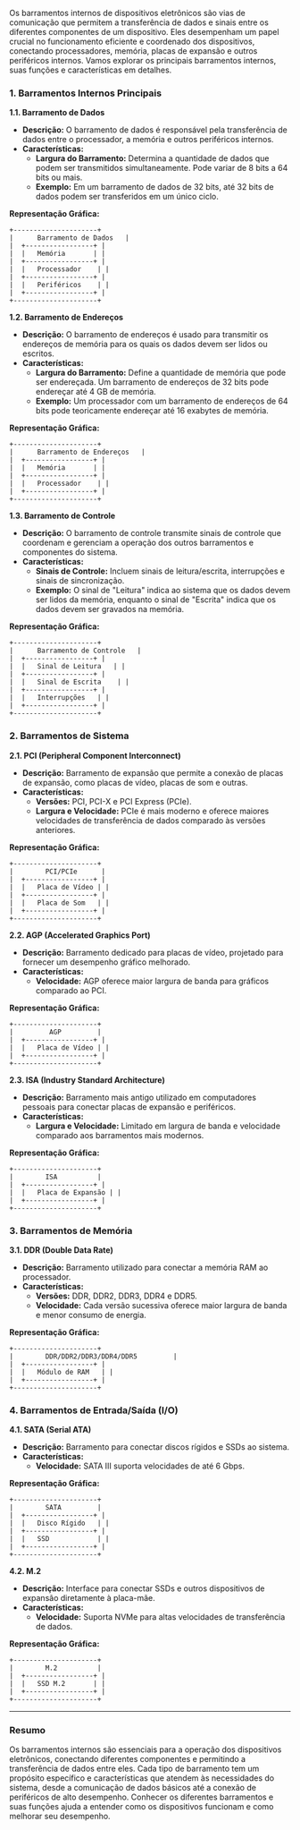 Os barramentos internos de dispositivos eletrônicos são vias de comunicação que permitem a transferência de dados e sinais entre os diferentes componentes de um dispositivo. Eles desempenham um papel crucial no funcionamento eficiente e coordenado dos dispositivos, conectando processadores, memória, placas de expansão e outros periféricos internos. Vamos explorar os principais barramentos internos, suas funções e características em detalhes.

### **1. Barramentos Internos Principais**

**1.1. Barramento de Dados**

- **Descrição:** O barramento de dados é responsável pela transferência de dados entre o processador, a memória e outros periféricos internos.
- **Características:**
  - **Largura do Barramento:** Determina a quantidade de dados que podem ser transmitidos simultaneamente. Pode variar de 8 bits a 64 bits ou mais.
  - **Exemplo:** Em um barramento de dados de 32 bits, até 32 bits de dados podem ser transferidos em um único ciclo.

**Representação Gráfica:**

```
+---------------------+
|      Barramento de Dados   |
|  +-----------------+ |
|  |   Memória       | |
|  +-----------------+ |
|  |   Processador    | |
|  +-----------------+ |
|  |   Periféricos    | |
|  +-----------------+ |
+---------------------+
```

**1.2. Barramento de Endereços**

- **Descrição:** O barramento de endereços é usado para transmitir os endereços de memória para os quais os dados devem ser lidos ou escritos.
- **Características:**
  - **Largura do Barramento:** Define a quantidade de memória que pode ser endereçada. Um barramento de endereços de 32 bits pode endereçar até 4 GB de memória.
  - **Exemplo:** Um processador com um barramento de endereços de 64 bits pode teoricamente endereçar até 16 exabytes de memória.

**Representação Gráfica:**

```
+---------------------+
|      Barramento de Endereços   |
|  +-----------------+ |
|  |   Memória       | |
|  +-----------------+ |
|  |   Processador    | |
|  +-----------------+ |
+---------------------+
```

**1.3. Barramento de Controle**

- **Descrição:** O barramento de controle transmite sinais de controle que coordenam e gerenciam a operação dos outros barramentos e componentes do sistema.
- **Características:**
  - **Sinais de Controle:** Incluem sinais de leitura/escrita, interrupções e sinais de sincronização.
  - **Exemplo:** O sinal de "Leitura" indica ao sistema que os dados devem ser lidos da memória, enquanto o sinal de "Escrita" indica que os dados devem ser gravados na memória.

**Representação Gráfica:**

```
+---------------------+
|      Barramento de Controle   |
|  +-----------------+ |
|  |   Sinal de Leitura   | |
|  +-----------------+ |
|  |   Sinal de Escrita    | |
|  +-----------------+ |
|  |   Interrupções   | |
|  +-----------------+ |
+---------------------+
```

### **2. Barramentos de Sistema**

**2.1. PCI (Peripheral Component Interconnect)**

- **Descrição:** Barramento de expansão que permite a conexão de placas de expansão, como placas de vídeo, placas de som e outras.
- **Características:**
  - **Versões:** PCI, PCI-X e PCI Express (PCIe).
  - **Largura e Velocidade:** PCIe é mais moderno e oferece maiores velocidades de transferência de dados comparado às versões anteriores.

**Representação Gráfica:**

```
+---------------------+
|        PCI/PCIe      |
|  +-----------------+ |
|  |   Placa de Vídeo | |
|  +-----------------+ |
|  |   Placa de Som   | |
|  +-----------------+ |
+---------------------+
```

**2.2. AGP (Accelerated Graphics Port)**

- **Descrição:** Barramento dedicado para placas de vídeo, projetado para fornecer um desempenho gráfico melhorado.
- **Características:**
  - **Velocidade:** AGP oferece maior largura de banda para gráficos comparado ao PCI.

**Representação Gráfica:**

```
+---------------------+
|         AGP         |
|  +-----------------+ |
|  |   Placa de Vídeo | |
|  +-----------------+ |
+---------------------+
```

**2.3. ISA (Industry Standard Architecture)**

- **Descrição:** Barramento mais antigo utilizado em computadores pessoais para conectar placas de expansão e periféricos.
- **Características:**
  - **Largura e Velocidade:** Limitado em largura de banda e velocidade comparado aos barramentos mais modernos.

**Representação Gráfica:**

```
+---------------------+
|        ISA          |
|  +-----------------+ |
|  |   Placa de Expansão | |
|  +-----------------+ |
+---------------------+
```

### **3. Barramentos de Memória**

**3.1. DDR (Double Data Rate)**

- **Descrição:** Barramento utilizado para conectar a memória RAM ao processador.
- **Características:**
  - **Versões:** DDR, DDR2, DDR3, DDR4 e DDR5.
  - **Velocidade:** Cada versão sucessiva oferece maior largura de banda e menor consumo de energia.

**Representação Gráfica:**

```
+---------------------+
|        DDR/DDR2/DDR3/DDR4/DDR5         |
|  +-----------------+ |
|  |   Módulo de RAM   | |
|  +-----------------+ |
+---------------------+
```

### **4. Barramentos de Entrada/Saída (I/O)**

**4.1. SATA (Serial ATA)**

- **Descrição:** Barramento para conectar discos rígidos e SSDs ao sistema.
- **Características:**
  - **Velocidade:** SATA III suporta velocidades de até 6 Gbps.

**Representação Gráfica:**

```
+---------------------+
|        SATA         |
|  +-----------------+ |
|  |   Disco Rígido   | |
|  +-----------------+ |
|  |   SSD            | |
|  +-----------------+ |
+---------------------+
```

**4.2. M.2**

- **Descrição:** Interface para conectar SSDs e outros dispositivos de expansão diretamente à placa-mãe.
- **Características:**
  - **Velocidade:** Suporta NVMe para altas velocidades de transferência de dados.

**Representação Gráfica:**

```
+---------------------+
|        M.2          |
|  +-----------------+ |
|  |   SSD M.2       | |
|  +-----------------+ |
+---------------------+
```

---

### **Resumo**

Os barramentos internos são essenciais para a operação dos dispositivos eletrônicos, conectando diferentes componentes e permitindo a transferência de dados entre eles. Cada tipo de barramento tem um propósito específico e características que atendem às necessidades do sistema, desde a comunicação de dados básicos até a conexão de periféricos de alto desempenho. Conhecer os diferentes barramentos e suas funções ajuda a entender como os dispositivos funcionam e como melhorar seu desempenho.


